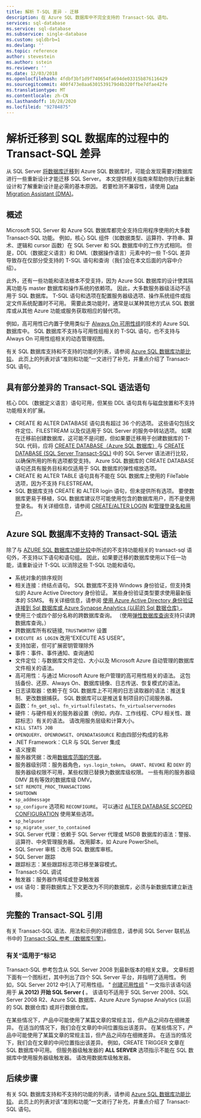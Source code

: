 ```yaml
---
title: 解析 T-SQL 差异 - 迁移
description: 在 Azure SQL 数据库中不完全支持的 Transact-SQL 语句。
services: sql-database
ms.service: sql-database
ms.subservice: single-database
ms.custom: sqldbrb=1
ms.devlang: ''
ms.topic: reference
author: stevestein
ms.author: sstein
ms.reviewer: ''
ms.date: 12/03/2018
ms.openlocfilehash: 4fdbf3bf1d9f740654fa694de03315b876116429
ms.sourcegitcommit: 400f473e8aa6301539179d4b320ffbe7dfae42fe
ms.translationtype: MT
ms.contentlocale: zh-CN
ms.lasthandoff: 10/28/2020
ms.locfileid: "92784875"
---
```

# <a name="resolving-transact-sql-differences-during-migration-to-sql-database"></a>解析迁移到 SQL 数据库的过程中的 Transact-SQL 差异

从 SQL Server [将数据库迁移](migrate-to-database-from-sql-server.md)到 Azure SQL 数据库时，可能会发现需要对数据库进行一些重新设计才能迁移 SQL Server。 本文提供相关指南来帮助你执行此重新设计和了解重新设计是必需的基本原因。 若要检测不兼容性，请使用 [Data Migration Assistant (DMA)](https://www.microsoft.com/download/details.aspx?id=53595)。

## <a name="overview"></a>概述

Microsoft SQL Server 和 Azure SQL 数据库都完全支持应用程序使用的大多数 Transact-SQL 功能。 例如，核心 SQL 组件（如数据类型、运算符、字符串、算术、逻辑和 cursor 函数）在 SQL Server 和 SQL 数据库中的工作方式相同。 但是，DDL（数据定义语言）和 DML（数据操作语言）元素中的一些 T-SQL 差异导致存在仅部分受支持的 T-SQL 语句和查询（我们会在本文后面的内容中介绍）。

此外，还有一些功能和语法根本不受支持，因为 Azure SQL 数据库的设计使其隔离功能与 master 数据库和操作系统的依赖项。 因此，大多数服务器级活动不适用于 SQL 数据库。 T-SQL 语句和选项在配置服务器级选项、操作系统组件或指定文件系统配置时不可用。 需要此类功能时，通常是以某种其他方式从 SQL 数据库或从其他 Azure 功能或服务获取相应的替代项。

例如，高可用性已内置于使用类似于 [Always On 可用性组](/sql/database-engine/availability-groups/windows/always-on-availability-groups-sql-server)的技术的 Azure SQL 数据库中。 SQL 数据库不支持与可用性组相关的 T-SQL 语句，也不支持与 Always On 可用性组相关的动态管理视图。

有关 SQL 数据库支持和不支持的功能的列表，请参阅 [Azure SQL 数据库功能比较](features-comparison.md)。 此页上的列表对该“准则和功能”一文进行了补充，并重点介绍了 Transact-SQL 语句。

## <a name="transact-sql-syntax-statements-with-partial-differences"></a>具有部分差异的 Transact-SQL 语法语句

核心 DDL（数据定义语言）语句可用，但某些 DDL 语句具有与磁盘放置和不支持功能相关的扩展。

- CREATE 和 ALTER DATABASE 语句具有超过 36 个的选项。 这些语句包括文件定位、FILESTREAM 以及仅适用于 SQL Server 的服务中转站选项。 如果在迁移前创建数据库，这可能不是问题，但如果要迁移用于创建数据库的 T-SQL 代码，应将 [CREATE DATABASE（Azure SQL 数据库）](/sql/t-sql/statements/create-database-transact-sql)与 [CREATE DATABASE (SQL Server Transact-SQL)](/sql/t-sql/statements/create-database-transact-sql) 中的 SQL Server 语法进行比较，以确保所用的所有选项都受支持。 Azure SQL 数据库的 CREATE DATABASE 语句还具有服务目标和仅适用于 SQL 数据库的弹性缩放选项。
- CREATE 和 ALTER TABLE 语句具有不能在 SQL 数据库上使用的 FileTable 选项，因为不支持 FILESTREAM。
- SQL 数据库支持 CREATE 和 ALTER login 语句，但未提供所有选项。 要使数据库更易于移植，SQL 数据库建议尽可能使用包含的数据库用户，而不是使用登录名。 有关详细信息，请参阅 [CREATE/ALTER LOGIN](/sql/t-sql/statements/alter-login-transact-sql) 和[管理登录名和用户](logins-create-manage.md)。

## <a name="transact-sql-syntax-not-supported-in-azure-sql-database"></a>Azure SQL 数据库不支持的 Transact-SQL 语法

除了与 [AZURE SQL 数据库功能比较](features-comparison.md)中所述的不支持功能相关的 transact-sql 语句外，不支持以下语句和语句组。 因此，如果要迁移的数据库使用以下任一功能，请重新设计 T-SQL 以消除这些 T-SQL 功能和语句。

- 系统对象的排序规则
- 相关连接：终结点语句。 SQL 数据库不支持 Windows 身份验证，但支持类似的 Azure Active Directory 身份验证。 某些身份验证类型要求使用最新版本的 SSMS。 有关详细信息，请参阅 [使用 Azure Active Directory 身份验证连接到 Sql 数据库或 Azure Synapse Analytics (以前的 Sql 数据仓库) ](authentication-aad-overview.md)。
- 使用三个或四个部分名称的跨数据库查询。 （使用[弹性数据库查询](elastic-query-overview.md)支持只读跨数据库查询。）
- 跨数据库所有权链接, `TRUSTWORTHY` 设置
- `EXECUTE AS LOGIN` 改用“EXECUTE AS USER”。
- 支持加密，但可扩展密钥管理除外
- 事件：事件、事件通知、查询通知
- 文件定位：与数据库文件定位、大小以及 Microsoft Azure 自动管理的数据库文件相关的语法。
- 高可用性：与通过 Microsoft Azure 帐户管理的高可用性相关的语法。 这包括备份、还原、Always On、数据库镜像、日志传送、恢复模式的语法。
- 日志读取器：依赖于在 SQL 数据库上不可用的日志读取器的语法：推送复制、更改数据捕获。 SQL 数据库可以是推送复制项目的订阅服务器。
- 函数：`fn_get_sql`、`fn_virtualfilestats`、`fn_virtualservernodes`
- 硬件：与硬件相关的服务器设置（例如，内存、工作线程、CPU 相关性、跟踪标志）有关的语法。 请改用服务层级和计算大小。
- `KILL STATS JOB`
- `OPENQUERY`、`OPENROWSET`、`OPENDATASOURCE` 和由四部分构成的名称
- .NET Framework：CLR 与 SQL Server 集成
- 语义搜索
- 服务器凭据：改用[数据库范围的凭据](/sql/t-sql/statements/create-database-scoped-credential-transact-sql)。
- 服务器级别项：服务器角色，`sys.login_token`。 `GRANT`、`REVOKE` 和 `DENY` 的服务器级权限不可用，某些权限已替换为数据库级权限。 一些有用的服务器级 DMV 具有等效的数据库级 DMV。
- `SET REMOTE_PROC_TRANSACTIONS`
- `SHUTDOWN`
- `sp_addmessage`
- `sp_configure` 选项和 `RECONFIGURE`。 可以通过 [ALTER DATABASE SCOPED CONFIGURATION](/sql/t-sql/statements/alter-database-scoped-configuration-transact-sql) 使用某些选项。
- `sp_helpuser`
- `sp_migrate_user_to_contained`
- SQL Server 代理：依赖于 SQL Server 代理或 MSDB 数据库的语法：警报、运算符、中央管理服务器。 改用脚本，如 Azure PowerShell。
- SQL Server 审核：改用 SQL 数据库审核。
- SQL Server 跟踪
- 跟踪标志：某些跟踪标志项已移至兼容模式。
- Transact-SQL 调试
- 触发器：服务器作用域或登录触发器
- `USE` 语句：要将数据库上下文更改为不同的数据库，必须与新数据库建立新连接。

## <a name="full-transact-sql-reference"></a>完整的 Transact-SQL 引用

有关 Transact-SQL 语法、用法和示例的详细信息，请参阅 SQL Server 联机丛书中的 [Transact-SQL 参考（数据库引擎）](/sql/t-sql/language-reference)。

### <a name="about-the-applies-to-tags"></a>有关“适用于”标记

Transact-SQL 参考包含从 SQL Server 2008 到最新版本的相关文章。 文章标题下面有一个图标栏，其中列出了四个 SQL Server 平台，并指明了适用性。 例如，SQL Server 2012 中引入了可用性组。 " [创建可用性组](/sql/t-sql/statements/create-availability-group-transact-sql) " 一文指示该语句适用于 **从 2012) 开始 SQL Server (** 。 该语句不适用于 SQL Server 2008、SQL Server 2008 R2、Azure SQL 数据库、Azure Azure Synapse Analytics (以前的 SQL 数据仓库) 或并行数据仓库。

在某些情况下，产品中可能使用了某篇文章的常规主旨，但产品之间存在细微差异。 在适当的情况下，我们会在文章的中间位置指出该差异。 在某些情况下，产品中可能使用了某篇文章的常规主旨，但产品之间存在细微差异。 在适当的情况下，我们会在文章的中间位置指出该差异。 例如，CREATE TRIGGER 文章在 SQL 数据库中可用。 但服务器级触发器的 **ALL SERVER** 选项指示不能在 SQL 数据库中使用服务器级触发器。 请改用数据库级触发器。

## <a name="next-steps"></a>后续步骤

有关 SQL 数据库支持和不支持的功能的列表，请参阅 [Azure SQL 数据库功能比较](features-comparison.md)。 此页上的列表对该“准则和功能”一文进行了补充，并重点介绍了 Transact-SQL 语句。